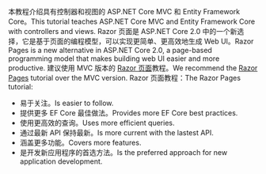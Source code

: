 <span data-ttu-id="eacd1-101">本教程介绍具有控制器和视图的 ASP.NET Core MVC 和 Entity Framework Core。</span><span class="sxs-lookup"><span data-stu-id="eacd1-101">This tutorial teaches ASP.NET Core MVC and Entity Framework Core with controllers and views.</span></span> <span data-ttu-id="eacd1-102">Razor 页面是 ASP.NET Core 2.0 中的一个新选择，它是基于页面的编程模型，可以实现更简单、更高效地生成 Web UI。</span><span class="sxs-lookup"><span data-stu-id="eacd1-102">Razor Pages is a new alternative in ASP.NET Core 2.0, a page-based programming model that makes building web UI easier and more productive.</span></span> <span data-ttu-id="eacd1-103">建议使用 MVC 版本的 [Razor 页面](xref:data/ef-rp/intro)教程。</span><span class="sxs-lookup"><span data-stu-id="eacd1-103">We recommend the [Razor Pages](xref:data/ef-rp/intro) tutorial over the MVC version.</span></span> <span data-ttu-id="eacd1-104">Razor 页面教程：</span><span class="sxs-lookup"><span data-stu-id="eacd1-104">The Razor Pages tutorial:</span></span>

* <span data-ttu-id="eacd1-105">易于关注。</span><span class="sxs-lookup"><span data-stu-id="eacd1-105">Is easier to follow.</span></span>
* <span data-ttu-id="eacd1-106">提供更多 EF Core 最佳做法。</span><span class="sxs-lookup"><span data-stu-id="eacd1-106">Provides more EF Core best practices.</span></span>
* <span data-ttu-id="eacd1-107">使用更高效的查询。</span><span class="sxs-lookup"><span data-stu-id="eacd1-107">Uses more efficient queries.</span></span>
* <span data-ttu-id="eacd1-108">通过最新 API 保持最新。</span><span class="sxs-lookup"><span data-stu-id="eacd1-108">Is more current with the lastest API.</span></span>
* <span data-ttu-id="eacd1-109">涵盖更多功能。</span><span class="sxs-lookup"><span data-stu-id="eacd1-109">Covers more features.</span></span>
* <span data-ttu-id="eacd1-110">是开发新应用程序的首选方法。</span><span class="sxs-lookup"><span data-stu-id="eacd1-110">Is the preferred approach for new application development.</span></span>